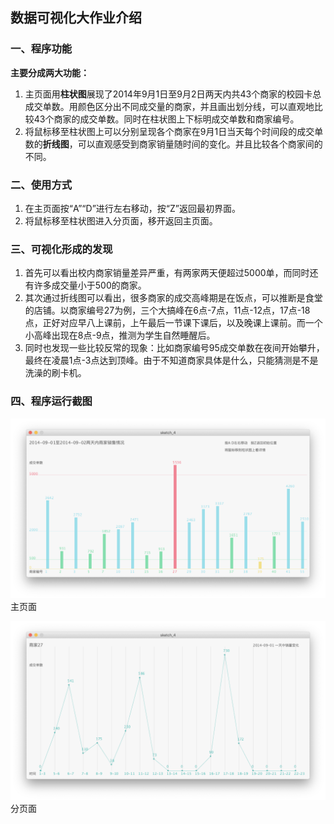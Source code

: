 ## 数据可视化大作业介绍
### 一、程序功能
**主要分成两大功能：**
1. 主页面用**柱状图**展现了2014年9月1日至9月2日两天内共43个商家的校园卡总成交单数。用颜色区分出不同成交量的商家，并且画出划分线，可以直观地比较43个商家的成交单数。同时在柱状图上下标明成交单数和商家编号。
2. 将鼠标移至柱状图上可以分别呈现各个商家在9月1日当天每个时间段的成交单数的**折线图**，可以直观感受到商家销量随时间的变化。并且比较各个商家间的不同。
### 二、使用方式
1. 在主页面按“A”“D”进行左右移动，按“Z”返回最初界面。
2. 将鼠标移至柱状图进入分页面，移开返回主页面。
### 三、可视化形成的发现
1. 首先可以看出校内商家销量差异严重，有两家两天便超过5000单，而同时还有许多成交量小于500的商家。
2. 其次通过折线图可以看出，很多商家的成交高峰期是在饭点，可以推断是食堂的店铺。以商家编号27为例，三个大搞峰在6点-7点，11点-12点，17点-18点，正好对应早八上课前，上午最后一节课下课后，以及晚课上课前。而一个小高峰出现在8点-9点，推测为学生自然睡醒后。
3. 同时也发现一些比较反常的现象：比如商家编号95成交单数在夜间开始攀升，最终在凌晨1点-3点达到顶峰。由于不知道商家具体是什么，只能猜测是不是洗澡的刷卡机。
### 四、程序运行截图


![](https://github.com/AnneChu/DDDUR2018F_516202910002/raw/master/屏幕快照%202019-01-03%20下午9.24.47.png)
主页面

![](https://github.com/AnneChu/DDDUR2018F_516202910002/raw/master/屏幕快照%202019-01-03%20下午9.28.18.png)
分页面
